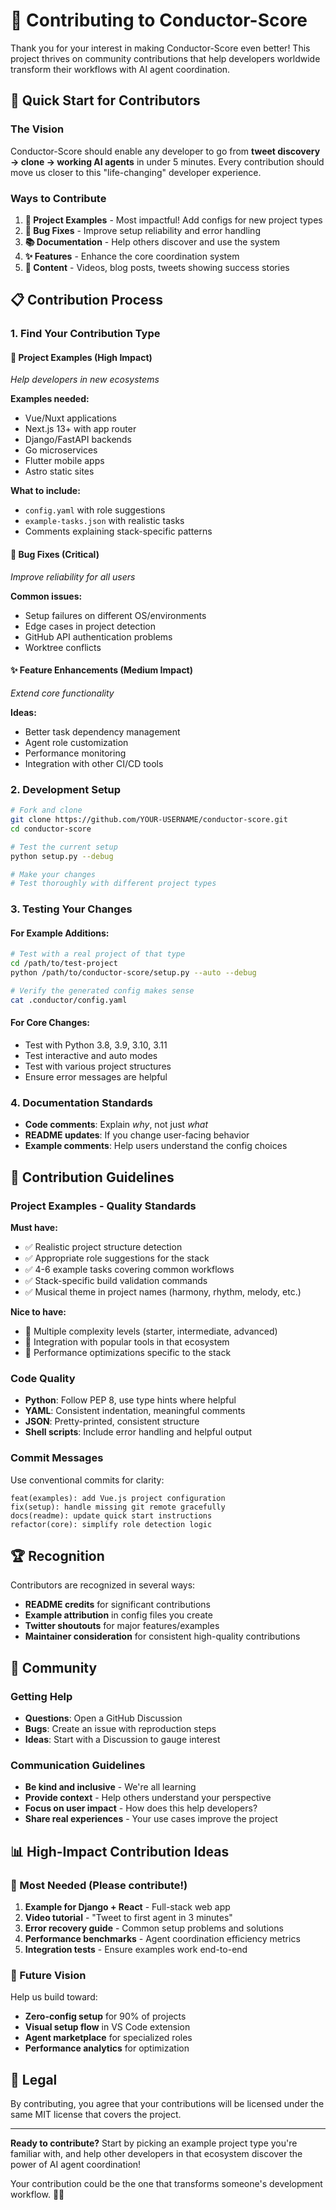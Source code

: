 # 🎼 Contributing to Conductor-Score

Thank you for your interest in making Conductor-Score even better! This project thrives on community contributions that help developers worldwide transform their workflows with AI agent coordination.

## 🚀 Quick Start for Contributors

### The Vision
Conductor-Score should enable any developer to go from **tweet discovery → clone → working AI agents** in under 5 minutes. Every contribution should move us closer to this "life-changing" developer experience.

### Ways to Contribute

1. **🌟 Project Examples** - Most impactful! Add configs for new project types
2. **🐛 Bug Fixes** - Improve setup reliability and error handling
3. **📚 Documentation** - Help others discover and use the system
4. **✨ Features** - Enhance the core coordination system
5. **🎥 Content** - Videos, blog posts, tweets showing success stories

## 📋 Contribution Process

### 1. Find Your Contribution Type

#### 🌟 **Project Examples** (High Impact)
*Help developers in new ecosystems*

**Examples needed:**
- Vue/Nuxt applications
- Next.js 13+ with app router
- Django/FastAPI backends
- Go microservices
- Flutter mobile apps
- Astro static sites

**What to include:**
- `config.yaml` with role suggestions
- `example-tasks.json` with realistic tasks
- Comments explaining stack-specific patterns

#### 🐛 **Bug Fixes** (Critical)
*Improve reliability for all users*

**Common issues:**
- Setup failures on different OS/environments
- Edge cases in project detection
- GitHub API authentication problems
- Worktree conflicts

#### ✨ **Feature Enhancements** (Medium Impact)
*Extend core functionality*

**Ideas:**
- Better task dependency management
- Agent role customization
- Performance monitoring
- Integration with other CI/CD tools

### 2. Development Setup

```bash
# Fork and clone
git clone https://github.com/YOUR-USERNAME/conductor-score.git
cd conductor-score

# Test the current setup
python setup.py --debug

# Make your changes
# Test thoroughly with different project types
```

### 3. Testing Your Changes

#### For Example Additions:
```bash
# Test with a real project of that type
cd /path/to/test-project
python /path/to/conductor-score/setup.py --auto --debug

# Verify the generated config makes sense
cat .conductor/config.yaml
```

#### For Core Changes:
- Test with Python 3.8, 3.9, 3.10, 3.11
- Test interactive and auto modes
- Test with various project structures
- Ensure error messages are helpful

### 4. Documentation Standards

- **Code comments**: Explain *why*, not just *what*
- **README updates**: If you change user-facing behavior
- **Example comments**: Help users understand the config choices

## 🎯 Contribution Guidelines

### Project Examples - Quality Standards

**Must have:**
- ✅ Realistic project structure detection
- ✅ Appropriate role suggestions for the stack
- ✅ 4-6 example tasks covering common workflows
- ✅ Stack-specific build validation commands
- ✅ Musical theme in project names (harmony, rhythm, melody, etc.)

**Nice to have:**
- 🌟 Multiple complexity levels (starter, intermediate, advanced)
- 🌟 Integration with popular tools in that ecosystem
- 🌟 Performance optimizations specific to the stack

### Code Quality

- **Python**: Follow PEP 8, use type hints where helpful
- **YAML**: Consistent indentation, meaningful comments
- **JSON**: Pretty-printed, consistent structure
- **Shell scripts**: Include error handling and helpful output

### Commit Messages

Use conventional commits for clarity:

```
feat(examples): add Vue.js project configuration
fix(setup): handle missing git remote gracefully
docs(readme): update quick start instructions
refactor(core): simplify role detection logic
```

## 🏆 Recognition

Contributors are recognized in several ways:

- **README credits** for significant contributions
- **Example attribution** in config files you create
- **Twitter shoutouts** for major features/examples
- **Maintainer consideration** for consistent high-quality contributions

## 🤝 Community

### Getting Help

- **Questions**: Open a GitHub Discussion
- **Bugs**: Create an issue with reproduction steps
- **Ideas**: Start with a Discussion to gauge interest

### Communication Guidelines

- **Be kind and inclusive** - We're all learning
- **Provide context** - Help others understand your perspective
- **Focus on user impact** - How does this help developers?
- **Share real experiences** - Your use cases improve the project

## 📊 High-Impact Contribution Ideas

### 🎯 Most Needed (Please contribute!)

1. **Example for Django + React** - Full-stack web app
2. **Video tutorial** - "Tweet to first agent in 3 minutes"
3. **Error recovery guide** - Common setup problems and solutions
4. **Performance benchmarks** - Agent coordination efficiency metrics
5. **Integration tests** - Ensure examples work end-to-end

### 🚀 Future Vision

Help us build toward:
- **Zero-config setup** for 90% of projects
- **Visual setup flow** in VS Code extension
- **Agent marketplace** for specialized roles
- **Performance analytics** for optimization

## 📝 Legal

By contributing, you agree that your contributions will be licensed under the same MIT license that covers the project.

---

**Ready to contribute?** Start by picking an example project type you're familiar with, and help other developers in that ecosystem discover the power of AI agent coordination!

Your contribution could be the one that transforms someone's development workflow. 🎼✨ 